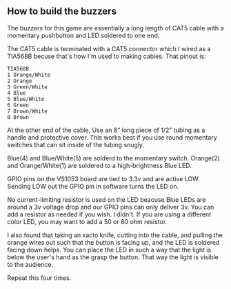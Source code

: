 How to build the buzzers
------------------------

The buzzers for this game are essentially a long length of CAT5 cable
with a momentary pushbutton and LED soldered to one end.

The CAT5 cable is terminated with a CAT5 connector which I wired as a TIA568B becuse that's how I'm used to making cables. That pinout is:

```
TIA568B
1 Orange/White
2 Orange
3 Green/White
4 Blue
5 Blue/White
6 Green
7 Brown/White
8 Brown
```

At the other end of the cable, Use an 8" long piece of 1/2" tubing as
a handle and protective cover. This works best if you use round
momentary switches that can sit inside of the tubing snugly.

Blue(4) and Blue/White(5) are solderd to the momentary switch. 
Orange(2) and Orange/White(1) are soldered to a high-brightness Blue LED.

GPIO pins on the VS1053 board are tied to 3.3v and are active
LOW. Sending LOW out the GPIO pin in software turns the LED on. 

No current-limiting resistor is used on the LED beacuse Blue LEDs are
around a 3v voltage drop and our GPIO pins can only deliver 3v. You
can add a resistor as needed if you wish. I didn't. If you are using a
different color LED, you may want to add a 50 or 80 ohm resistor.

I also found that taking an xacto knife, cutting into the cable, and
pulling the orange wires out such that the button is facing up, and the
LED is soldered facing down helps. You can place the LED in such
a way that the light is below the user's hand as the grasp the
button. That way the light is visible to the audience. 

Repeat this four times.

